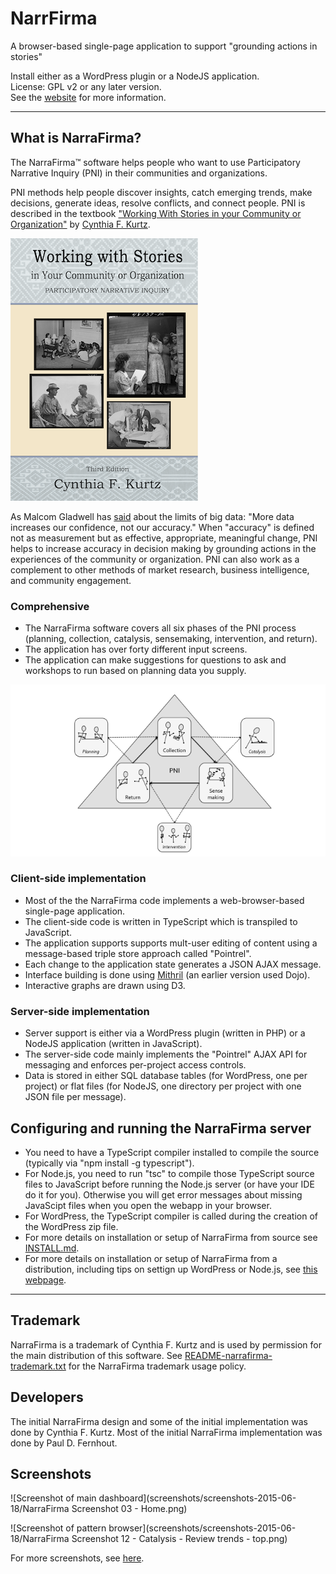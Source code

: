 # NarrFirma

A browser-based single-page application to support "grounding actions in stories"

Install either as a WordPress plugin or a NodeJS application.  
License: GPL v2 or any later version.  
See the [website](http://narrafirma.com) for more information.

---

## What is NarraFirma?

The NarraFirma&trade; software helps people who want to use Participatory Narrative Inquiry (PNI) in their communities and organizations.

PNI methods help people discover insights, catch emerging trends, make decisions, generate ideas, resolve conflicts, and connect people.
PNI is described in the textbook ["Working With Stories in your Community or Organization"](http://workingwithstories.org/) by [Cynthia F. Kurtz](http://cfkurtz.com/).

![Cover of "Working With Stories" textbook](webapp/images/WWS_BookCover_front_small.png)

As Malcom Gladwell has [said](http://venturebeat.com/2015/07/24/gladwell-on-data-marketing-the-snapchat-problem-the-facebook-problem-the-airbnb-problem/) about the limits of big data:
"More data increases our confidence, not our accuracy." When "accuracy" is defined not as measurement but as effective, appropriate, meaningful change, PNI helps to increase accuracy in decision making by grounding actions in the experiences of the community or organization. PNI can also work as a complement to other methods of market research, business intelligence, and community engagement.

### Comprehensive

- The NarraFirma software covers all six phases of the PNI process (planning, collection, catalysis, sensemaking, intervention, and return).
- The application has over forty different input screens.
- The application can make suggestions for questions to ask and workshops to run based on planning data you supply.

![Diagram of the six phases of PNI](webapp/images/PNIPhasesDiagram.png)

### Client-side implementation

- Most of the the NarraFirma code implements a web-browser-based single-page application.
- The client-side code is written in TypeScript which is transpiled to JavaScript.
- The application supports supports mult-user editing of content using a message-based triple store approach called "Pointrel".
- Each change to the application state generates a JSON AJAX message.
- Interface building is done using [Mithril](https://lhorie.github.io/mithril/index.html) (an earlier version used Dojo).
- Interactive graphs are drawn using D3.

### Server-side implementation

- Server support is either via a WordPress plugin (written in PHP) or a NodeJS application (written in JavaScript).
- The server-side code mainly implements the "Pointrel" AJAX API for messaging and enforces per-project access controls.
- Data is stored in either SQL database tables (for WordPress, one per project) or flat files (for NodeJS, one directory per project with one JSON file per message).

## Configuring and running the NarraFirma server

- You need to have a TypeScript compiler installed to compile the source (typically via "npm install -g typescript").
- For Node.js, you need to run "tsc" to compile those TypeScript source files to JavaScript before running the Node.js server (or have your IDE do it for you). Otherwise you will get error messages about missing JavaScipt files when you open the webapp in your browser.
- For WordPress, the TypeScript compiler is called during the creation of the WordPress zip file.
- For more details on installation or setup of NarraFirma from source see [INSTALL.md](INSTALL.md).
- For more details on installation or setup of NarraFirma from a distribution, including tips on settign up WordPress or Node.js, see [this webpage](https://narrafirma.com/home/setting-up-narrafirma-on-your-local-computer/).

---

## Trademark

NarraFirma is a trademark of Cynthia F. Kurtz and is used by permission for the main distribution of this software.
See [README-narrafirma-trademark.txt](README-narrafirma-trademark.txt) for the NarraFirma trademark usage policy.

## Developers

The initial NarraFirma design and some of the initial implementation was done by Cynthia F. Kurtz.
Most of the initial NarraFirma implementation was done by Paul D. Fernhout.

## Screenshots

![Screenshot of main dashboard](screenshots/screenshots-2015-06-18/NarraFirma Screenshot 03 - Home.png)

![Screenshot of pattern browser](screenshots/screenshots-2015-06-18/NarraFirma Screenshot 12 - Catalysis - Review trends - top.png)

For more screenshots, see [here](screenshots/screenshots-2015-06-18/).
